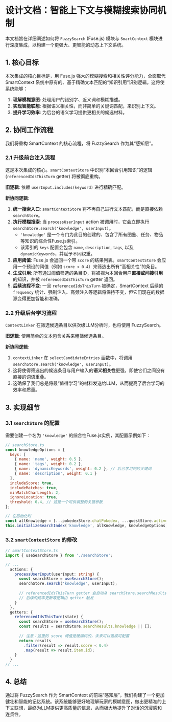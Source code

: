 # 设计文档：智能上下文与模糊搜索协同机制

本文档旨在详细阐述如何将 `FuzzySearch` (Fuse.js) 模块与 `SmartContext` 模块进行深度集成，以构建一个更强大、更智能的动态上下文系统。

## 1. 核心目标

本次集成的核心目标是，用 Fuse.js 强大的模糊搜索和相关性评分能力，全面取代 SmartContext 系统中原有的、基于精确文本匹配的“知识引用”识别逻辑。这将使系统能够：

1. **理解模糊意图**: 处理用户的错别字、近义词和模糊描述。
2. **实现智能联想**: 根据语义相关性，而非简单的关键词匹配，来识别上下文。
3. **提升学习效率**: 为后台的语义学习提供更相关的候选材料。

## 2. 协同工作流程

我们将重构 SmartContext 的核心流程，将 FuzzySearch 作为其“感知层”。

### 2.1 升级前台注入流程

这是本次集成的核心。`smartContextStore` 中识别“本回合引用知识”的逻辑 (`referencedIdsThisTurn` getter) 将被彻底重构。

**旧逻辑**:
依赖 `userInput.includes(keyword)` 进行精确匹配。

**新协同逻辑**:

1. **统一搜索入口**: `smartContextStore` 将不再自己进行文本匹配，而是直接依赖 `searchStore`。
2. **执行模糊搜索**: 当 `processUserInput` action 被调用时，它会立即执行 `searchStore.search('knowledge', userInput)`。
    * `'knowledge'` 是一个专门为此目的创建的、包含了所有图鉴、任务、物品等知识的综合性Fuse.js索引。
    * 该索引的 `keys` 配置会包含 `name`, `description`, `tags`, 以及 `dynamicKeywords`，并赋予不同权重。
3. **应用阈值**: Fuse.js 会返回一个带 `score` 的结果列表。`smartContextStore` 会应用一个预设的阈值（例如 `score < 0.4`）来筛选出所有“高相关性”的条目。
4. **生成引用**: 所有通过阈值筛选的条目ID，将被视为本回合用户**直接或间接引用**的知识，并被 `referencedIdsThisTurn` getter 返回。
5. **后续流程不变**: 一旦 `referencedIdsThisTurn` 被确定，SmartContext 后续的 `frequency` 统计、强制注入、高频注入等逻辑将保持不变，但它们现在的数据源变得更加智能和准确。

### 2.2 升级后台学习流程

`ContextLinker` 在筛选候选条目以供次级LLM分析时，也将使用 FuzzySearch。

**旧逻辑**:
使用简单的文本包含关系来粗筛候选条目。

**新协同逻辑**:

1. `contextLinker` 在 `selectCandidateEntries` 函数中，将调用 `searchStore.search('knowledge', userInput)`。
2. 这将使得筛选出的候选条目与用户输入的**语义相关性**更强，即使它们之间没有直接的词语重叠。
3. 这确保了我们总是将最“值得学习”的材料发送给LLM，从而提高了后台学习的效率和质量。

## 3. 实现细节

### 3.1 `searchStore` 的配置

需要创建一个名为 `'knowledge'` 的综合性Fuse.js实例，其配置示例如下：

```javascript
// searchStore.ts
const knowledgeOptions = {
  keys: [
    { name: 'name', weight: 0.5 },
    { name: 'tags', weight: 0.2 },
    { name: 'dynamicKeywords', weight: 0.2 }, // 后台学习到的关键词
    { name: 'description', weight: 0.1 }
  ],
  includeScore: true,
  includeMatches: true,
  minMatchCharLength: 2,
  ignoreLocation: true,
  threshold: 0.4, // 这是一个可供调整的关键参数
};

// 在初始化时
const allKnowledge = [...pokedexStore.chatPokedex, ...questStore.activeQuests];
this.initializeSearchIndex('knowledge', allKnowledge, knowledgeOptions);
```

### 3.2 `smartContextStore` 的修改

```typescript
// smartContextStore.ts
import { useSearchStore } from './searchStore';

// ...
  actions: {
    processUserInput(userInput: string) {
      const searchStore = useSearchStore();
      searchStore.search('knowledge', userInput);
      
      // referencedIdsThisTurn getter 会自动从 searchStore.searchResults.knowledge 中获取结果
      // 后续的频率更新等逻辑由 getter 触发
    }
  },
  getters: {
    referencedIdsThisTurn(state) {
      const searchStore = useSearchStore();
      const results = searchStore.searchResults.knowledge || [];
      
      // 注意：这里的 score 阈值是硬编码的，未来可以做成可配置
      return results
        .filter(result => result.score < 0.4)
        .map(result => result.item.id);
    }
  }
// ...
```

## 4. 总结

通过将 FuzzySearch 作为 SmartContext 的前端“感知层”，我们构建了一个更加健壮和智能的记忆系统。该系统能够更好地理解玩家的模糊意图，做出更精准的上下文联想，最终为LLM提供更高质量的信息，从而极大地提升了对话的沉浸感和连贯性。
